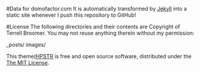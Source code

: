 #Data for domofactor.com
It is automatically transformed by [Jekyll](http://github.com/mojombo/jekyll) into a static site whenever I push this repository to GitHub!


#License
The following directories and their contents are Copyright of Terrell Broomer. You may not reuse anything therein without my permission:

_posts/
images/

This theme([HPSTR](https://github.com/mmistakes/hpstr-jekyll-theme) is free and open source software, distributed under the [The MIT License](https://github.com/mmistakes/hpstr-jekyll-theme/blob/master/LICENSE).
